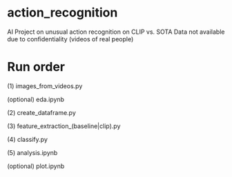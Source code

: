 # action_recognition
AI Project on unusual action recognition on CLIP vs. SOTA
Data not available due to confidentiality (videos of real people)

# Run order
(1) images_from_videos.py

(optional) eda.ipynb

(2) create_dataframe.py

(3) feature_extraction_(baseline|clip).py

(4) classify.py

(5) analysis.ipynb

(optional) plot.ipynb
